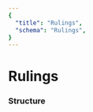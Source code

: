 ```yaml
---
{
  "title": "Rulings",
  "schema": "Rulings",
}
---
```


# Rulings

### Structure

<GenerateTable/>